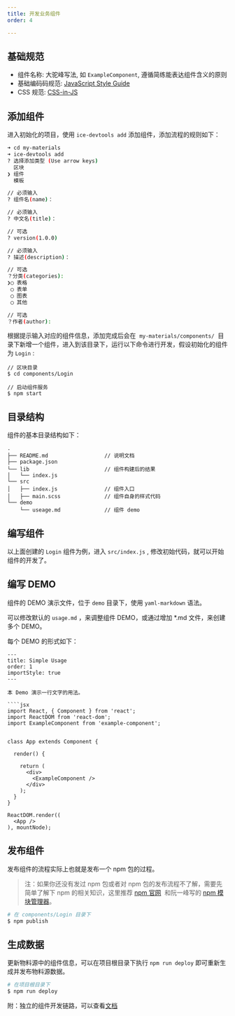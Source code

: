 ```yaml
---
title: 开发业务组件
order: 4

---
```


## 基础规范

- 组件名称: 大驼峰写法, 如 `ExampleComponent`, 遵循简练能表达组件含义的原则
- 基础编码码规范: [JavaScript Style Guide](https://github.com/airbnb/javascript)
- CSS 规范: [CSS-in-JS](https://github.com/MicheleBertoli/css-in-js)

## 添加组件

进入初始化的项目，使用 `ice-devtools add` 添加组件，添加流程的规则如下：

```bash
➜ cd my-materials
➜ ice-devtools add
? 选择添加类型 (Use arrow keys)
  区块
❯ 组件
  模板

// 必须输入
? 组件名(name)：

// 必须输入
? 中文名(title)：

// 可选
? version(1.0.0)

// 必须输入
? 描述(description)：

// 可选
？分类(categories):
❯◯ 表格
 ◯ 表单
 ◯ 图表
 ◯ 其他

// 可选
？作者(author):

```

根据提示输入对应的组件信息，添加完成后会在  `my-materials/components/`  目录下新增一个组件，进入到该目录下，运行以下命令进行开发，假设初始化的组件为 `Login` :

```plain
// 区块目录
$ cd components/Login

// 启动组件服务
$ npm start
```

## 目录结构

组件的基本目录结构如下：

```
.
├── README.md                  // 说明文档
├── package.json
└── lib                        // 组件构建后的结果
│   └── index.js
└── src
│   ├── index.js               // 组件入口
│   ├── main.scss              // 组件自身的样式代码
└── demo
    └── useage.md              // 组件 demo
```

## 编写组件

以上面创建的 `Login` 组件为例，进入 `src/index.js` , 修改初始代码，就可以开始组件的开发了。

## 编写 DEMO

组件的 DEMO 演示文件，位于 `demo` 目录下，使用 `yaml-markdown` 语法。

可以修改默认的 `usage.md` ，来调整组件 DEMO，或通过增加 *.md 文件，来创建多个 DEMO。

每个 DEMO 的形式如下：

```
---
title: Simple Usage
order: 1
importStyle: true
---

本 Demo 演示一行文字的用法。

````jsx
import React, { Component } from 'react';
import ReactDOM from 'react-dom';
import ExampleComponent from 'example-component';


class App extends Component {

  render() {

    return (
      <div>
        <ExampleComponent />
      </div>
    );
  }
}

ReactDOM.render((
  <App />
), mountNode);
````

## 发布组件

发布组件的流程实际上也就是发布一个 npm 包的过程。

> 注：如果你还没有发过 npm 包或者对 npm 包的发布流程不了解，需要先简单了解下 npm 的相关知识，这里推荐 [npm 官网](https://www.npmjs.com/)  和阮一峰写的 [npm 模块管理器](http://javascript.ruanyifeng.com/nodejs/npm.html)。

```bash
# 在 components/Login 目录下
$ npm publish
```

## 生成数据

更新物料源中的组件信息，可以在项目根目录下执行 `npm run deploy` 即可重新生成并发布物料源数据。

```bash
# 在项目根目录下
$ npm run deploy
```

附：独立的组件开发链路，可以查看[文档](https://github.com/alibaba/ice/wiki/develop-single-biz-component)
